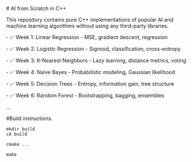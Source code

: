 \# AI from Scratch in C++



This repository contains pure C++ implementations of popular AI and machine learning algorithms without using any third-party libraries.



\- ✅ Week 1: Linear Regression - MSE, gradient descent, regression

\- ✅ Week 2: Logistic Regression - Sigmoid, classification, cross-entropy

\- ✅ Week 3: K-Nearest Neighbors - Lazy learning, distance metrics, voting

\- ✅ Week 4: Naive Bayes - Probabilistic modeling, Gaussian likelihood

\- ✅ Week 5: Decision Trees - Entropy, information gain, tree structure 

\- ✅ Week 6: Random Forest - Bootstrapping, bagging, ensembles


...


#Build instructions.
```
mkdir build
cd build

cmake ...

make

```

